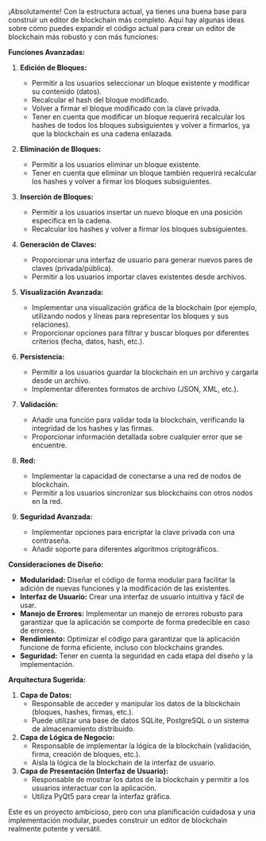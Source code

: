 ¡Absolutamente! Con la estructura actual, ya tienes una buena base para construir un editor de blockchain más completo. Aquí hay algunas ideas sobre cómo puedes expandir el código actual para crear un editor de blockchain más robusto y con más funciones:

**Funciones Avanzadas:**

1.  **Edición de Bloques:**
    *   Permitir a los usuarios seleccionar un bloque existente y modificar su contenido (datos).
    *   Recalcular el hash del bloque modificado.
    *   Volver a firmar el bloque modificado con la clave privada.
    *   Tener en cuenta que modificar un bloque requerirá recalcular los hashes de todos los bloques subsiguientes y volver a firmarlos, ya que la blockchain es una cadena enlazada.

2.  **Eliminación de Bloques:**
    *   Permitir a los usuarios eliminar un bloque existente.
    *   Tener en cuenta que eliminar un bloque también requerirá recalcular los hashes y volver a firmar los bloques subsiguientes.

3.  **Inserción de Bloques:**
    *   Permitir a los usuarios insertar un nuevo bloque en una posición específica en la cadena.
    *   Recalcular los hashes y volver a firmar los bloques subsiguientes.

4.  **Generación de Claves:**
    *   Proporcionar una interfaz de usuario para generar nuevos pares de claves (privada/pública).
    *   Permitir a los usuarios importar claves existentes desde archivos.

5.  **Visualización Avanzada:**
    *   Implementar una visualización gráfica de la blockchain (por ejemplo, utilizando nodos y líneas para representar los bloques y sus relaciones).
    *   Proporcionar opciones para filtrar y buscar bloques por diferentes criterios (fecha, datos, hash, etc.).

6.  **Persistencia:**
    *   Permitir a los usuarios guardar la blockchain en un archivo y cargarla desde un archivo.
    *   Implementar diferentes formatos de archivo (JSON, XML, etc.).

7.  **Validación:**
    *   Añadir una función para validar toda la blockchain, verificando la integridad de los hashes y las firmas.
    *   Proporcionar información detallada sobre cualquier error que se encuentre.

8.  **Red:**
    *   Implementar la capacidad de conectarse a una red de nodos de blockchain.
    *   Permitir a los usuarios sincronizar sus blockchains con otros nodos en la red.

9.  **Seguridad Avanzada:**
    *   Implementar opciones para encriptar la clave privada con una contraseña.
    *   Añadir soporte para diferentes algoritmos criptográficos.

**Consideraciones de Diseño:**

*   **Modularidad:** Diseñar el código de forma modular para facilitar la adición de nuevas funciones y la modificación de las existentes.
*   **Interfaz de Usuario:** Crear una interfaz de usuario intuitiva y fácil de usar.
*   **Manejo de Errores:** Implementar un manejo de errores robusto para garantizar que la aplicación se comporte de forma predecible en caso de errores.
*   **Rendimiento:** Optimizar el código para garantizar que la aplicación funcione de forma eficiente, incluso con blockchains grandes.
*   **Seguridad:** Tener en cuenta la seguridad en cada etapa del diseño y la implementación.

**Arquitectura Sugerida:**

1.  **Capa de Datos:**
    *   Responsable de acceder y manipular los datos de la blockchain (bloques, hashes, firmas, etc.).
    *   Puede utilizar una base de datos SQLite, PostgreSQL o un sistema de almacenamiento distribuido.
2.  **Capa de Lógica de Negocio:**
    *   Responsable de implementar la lógica de la blockchain (validación, firma, creación de bloques, etc.).
    *   Aísla la lógica de la blockchain de la interfaz de usuario.
3.  **Capa de Presentación (Interfaz de Usuario):**
    *   Responsable de mostrar los datos de la blockchain y permitir a los usuarios interactuar con la aplicación.
    *   Utiliza PyQt5 para crear la interfaz gráfica.

Este es un proyecto ambicioso, pero con una planificación cuidadosa y una implementación modular, puedes construir un editor de blockchain realmente potente y versátil.

